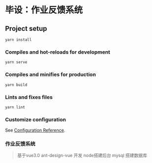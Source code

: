 # 毕设：作业反馈系统

## Project setup
```
yarn install
```

### Compiles and hot-reloads for development
```
yarn serve
```

### Compiles and minifies for production
```
yarn build
```

### Lints and fixes files
```
yarn lint
```

### Customize configuration
See [Configuration Reference](https://cli.vuejs.org/config/).

### 作业反馈系统
> 基于vue3.0 ant-design-vue 开发
> node搭建后台
> mysql 搭建数据库
